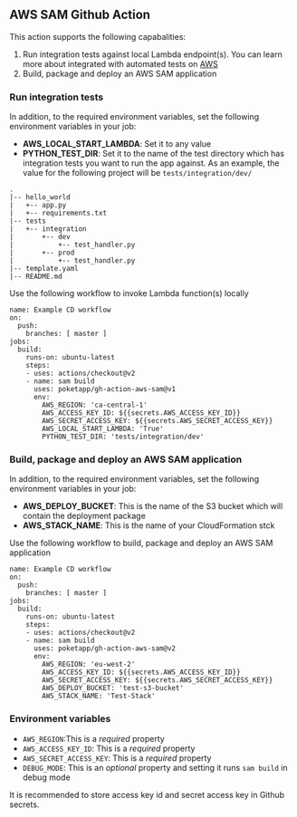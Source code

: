 ## AWS SAM Github Action
This action supports the following capabalities:
1. Run integration tests against local Lambda endpoint(s). You can learn more about integrated with automated tests on [AWS](https://docs.aws.amazon.com/serverless-application-model/latest/developerguide/serverless-sam-cli-using-automated-tests.html)
2. Build, package and deploy an AWS SAM application

### Run integration tests
In addition, to the required environment variables, set the following environment variables in your job:
- **AWS_LOCAL_START_LAMBDA**: Set it to any value
- **PYTHON_TEST_DIR**: Set it to the name of the test directory which has integration tests you want to run the app against. As an example, the value for the following project will be `tests/integration/dev/`
```
.
|-- hello_world
|   +-- app.py
|   +-- requirements.txt
|-- tests
|   +-- integration
|       +-- dev
|           +-- test_handler.py
|       +-- prod
|           +-- test_handler.py
|-- template.yaml
|-- README.md
```

Use the following workflow to invoke Lambda function(s) locally
```
name: Example CD workflow
on:
  push:
    branches: [ master ]
jobs:
  build:
    runs-on: ubuntu-latest
    steps:
    - uses: actions/checkout@v2
    - name: sam build
      uses: poketapp/gh-action-aws-sam@v1
      env:
        AWS_REGION: 'ca-central-1'
        AWS_ACCESS_KEY_ID: ${{secrets.AWS_ACCESS_KEY_ID}}
        AWS_SECRET_ACCESS_KEY: ${{secrets.AWS_SECRET_ACCESS_KEY}}
        AWS_LOCAL_START_LAMBDA: 'True'
        PYTHON_TEST_DIR: 'tests/integration/dev'
```

### Build, package and deploy an AWS SAM application
In addition, to the required environment variables, set the following environment variables in your job:
- **AWS_DEPLOY_BUCKET**: This is the name of the S3 bucket which will contain the deployment package
- **AWS_STACK_NAME**: This is the name of your CloudFormation stck

Use the following workflow to build, package and deploy an AWS SAM application
```
name: Example CD workflow
on:
  push:
    branches: [ master ]
jobs:
  build:
    runs-on: ubuntu-latest
    steps:
    - uses: actions/checkout@v2
    - name: sam build
      uses: poketapp/gh-action-aws-sam@v2
      env:
        AWS_REGION: 'eu-west-2'
        AWS_ACCESS_KEY_ID: ${{secrets.AWS_ACCESS_KEY_ID}}
        AWS_SECRET_ACCESS_KEY: ${{secrets.AWS_SECRET_ACCESS_KEY}}
        AWS_DEPLOY_BUCKET: 'test-s3-bucket'
        AWS_STACK_NAME: 'Test-Stack'
```

### Environment variables
* `AWS_REGION`:This is a *required* property
* `AWS_ACCESS_KEY_ID`: This is a *required* property
* `AWS_SECRET_ACCESS_KEY`: This is a *required* property
* `DEBUG_MODE`: This is an *optional* property and setting it runs `sam build` in debug mode

It is recommended to store access key id and secret access key in Github secrets.